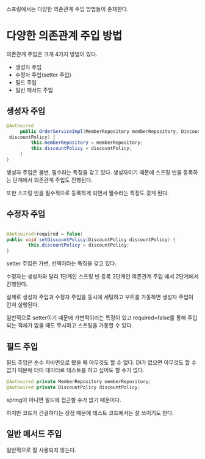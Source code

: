 스프링에서는 다양한 의존관계 주입 방법들이 존재한다.

# 다양한 의존관계 주입 방법
의존관계 주입은 크게 4가지 방법이 있다.
- 생성자 주입
- 수정자 주입(setter 주입) 
- 필드 주입
- 일반 메서드 주입


## 생성자 주입

```java
@Autowired
     public OrderServiceImpl(MemberRepository memberRepository, DiscountPolicy
 discountPolicy) {
         this.memberRepository = memberRepository;
         this.discountPolicy = discountPolicy;
     }
}

```

생성자 주입은 불변, 필수라는 특징을 갖고 있다.
생성자이기 때문에 스프링 빈을 등록하는 단계에서 의존관계 주입도 진행된다.

또한 스프링 빈을 필수적으로 등록하게 되면서 필수라는 특징도 갖게 된다.


## 수정자 주입

```java

@Autowired(required = false)
public void setDiscountPolicy(DiscountPolicy discountPolicy) {
        this.discountPolicy = discountPolicy;
}

```

setter 주입은 가변, 선택이라는 특징을 갖고 있다.

수정자는 생성자와 달리 
1단계인 스프링 빈 등록
2단계인 의존관계 주입
에서 2단계에서 진행된다.

실제로 생성자 주입과 수정자 주입을 동시에 세팅하고 부트를 가동하면 생성자 주입이 먼저 실행된다.

일반적으로 setter이기 때문에 가변적이라는 특징이 있고 required=false를 통해 주입되는 객체가 없을 때도 무시하고 스프링을 가동할 수 있다.

## 필드 주입

필드 주입은 순수 자바면으로 봤을 때 아무것도 할 수 없다.
DI가 없으면 아무것도 할 수 없기 때문에 더미 데이터로 테스트를 하고 싶어도 할 수가 없다.

```java
@Autowired private MemberRepository memberRepository;
@Autowired private DiscountPolicy discountPolicy;
```

spring이 아니면 필드에 접근할 수가 없기 때문이다.

하지만 코드가 간결하다는 장점 때문에 테스트 코드에서는 잘 쓰이기도 한다.


## 일반 메서드 주입

일반적으로 잘 사용되지 않는다.
